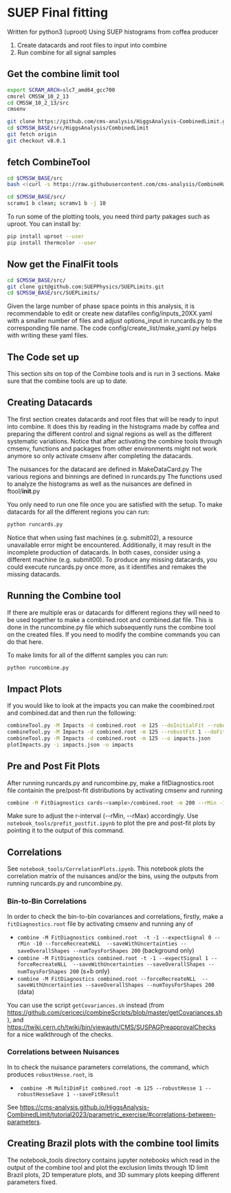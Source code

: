 # SUEP Final fitting 
Written for python3 (uproot)
Using SUEP histograms from coffea producer

1) Create datacards and root files to input into combine
2) Run combine for all signal samples

## Get the combine limit tool
```bash
export SCRAM_ARCH=slc7_amd64_gcc700
cmsrel CMSSW_10_2_13
cd CMSSW_10_2_13/src
cmsenv

git clone https://github.com/cms-analysis/HiggsAnalysis-CombinedLimit.git HiggsAnalysis/CombinedLimit
cd $CMSSW_BASE/src/HiggsAnalysis/CombinedLimit
git fetch origin
git checkout v8.0.1
```

## fetch CombineTool
```bash
cd $CMSSW_BASE/src
bash <(curl -s https://raw.githubusercontent.com/cms-analysis/CombineHarvester/master/CombineTools/scripts/sparse-checkout-https.sh)

cd $CMSSW_BASE/src/
scramv1 b clean; scramv1 b -j 10
```

To run some of the plotting tools, you need third party pakages such as uproot. You can install by:
```bash
pip install uproot --user
pip install thermcolor --user
```

## Now get the FinalFit tools
```bash
cd $CMSSW_BASE/src/
git clone git@github.com:SUEPPhysics/SUEPLimits.git
cd $CMSSW_BASE/src/SUEPLimits/
```
Given the large number of phase space points in this analysis, it is recommendable to edit or create new datafiles config/inputs_20XX.yaml with a smaller number of files and adjust options_input in runcards.py to the corresponding file name. The code config/create_list/make_yaml.py helps with writing these yaml files.

## The Code set up

This section sits on top of the Combine tools and is run in 3 sections. Make sure that the combine tools are up to date. 

## Creating Datacards

The first section creates datacards and root files that will be ready to input into combine. It does this by reading in the histograms made by coffea and preparing the different control and signal regions as well as the different systematic variations. 
Notice that after activating the combine tools through cmsenv, functions and packages from other environments might not work anymore so only activate cmsenv after completing the datacards. 

The nuisances for the datacard are defined in MakeDataCard.py 
The various regions and binnings are defined in runcards.py
The functions used to analyze the histograms as well as the nuisances are defined in ftool/__init__.py

You only need to run one file once you are satisfied with the setup. To make datacards for all the different regions you can run:
```bash
python runcards.py
```

Notice that when using fast machines (e.g. submit02), a resource unavailable error might be encountered. Additionally, it may result in the incomplete production of datacards. In both cases, consider using a different machine (e.g. submit00). To produce any missing datacards, you could execute runcards.py once more, as it identifies and remakes the missing datacards.


## Running the Combine tool

If there are multiple eras or datacards for different regions they will need to be used together to make a combined.root and combined.dat file. This is done in the runcombine.py file which subsequently runs the combine tool on the created files. If you need to modify the combine commands you can do that here.

To make limits for all of the differnt samples you can run:
```bash
python runcombine.py
```

## Impact Plots
If you would like to look at the impacts you can make the coombined.root and combined.dat and then run the following:
```bash
combineTool.py -M Impacts -d combined.root -m 125 --doInitialFit --robustFit 1
combineTool.py -M Impacts -d combined.root -m 125 --robustFit 1 --doFits
combineTool.py -M Impacts -d combined.root -m 125 --o impacts.json
plotImpacts.py -i impacts.json -o impacts
```

## Pre and Post Fit Plots
After running runcards.py and runcombine.py, make a fitDiagnostics.root file containin the pre/post-fit distributions by activating cmsenv and running

```bash
combine -M FitDiagnostics cards-<sample>/combined.root -m 200 --rMin -1 --rMax 2 --saveShapes
```

Make sure to adjust the r-interval (--rMin, --rMax) accordingly.
Use `notebook_tools/prefit_postfit.ipynb` to plot the pre and post-fit plots by pointing it to the output of this command.

## Correlations
See `notebook_tools/CorrelationPlots.ipynb`. 
This notebook plots the correlation matrix of the nuisances and/or the bins, using the outputs from running runcards.py and runcombine.py. 

### Bin-to-Bin Correlations
In order to check the bin-to-bin covariances and correlations, firstly, make a `fitDiagnostics.root` file by activating cmsenv and running any of

- `combine -M FitDiagnostics combined.root  -t -1 --expectSignal 0 --rMin -10 --forceRecreateNLL  --saveWithUncertainties --saveOverallShapes --numToysForShapes 200` (background only)
- `combine -M FitDiagnostics combined.root -t -1 --expectSignal 1 --forceRecreateNLL  --saveWithUncertainties --saveOverallShapes --numToysForShapes 200` (s+b only)
- `combine -M FitDiagnostics combined.root --forceRecreateNLL  --saveWithUncertainties --saveOverallShapes --numToysForShapes 200` (data)

You can use the script `getCovariances.sh` instead (from https://github.com/cericeci/combineScripts/blob/master/getCovariances.sh), and https://twiki.cern.ch/twiki/bin/viewauth/CMS/SUSPAGPreapprovalChecks for a nice walkthrough of the checks.

### Correlations between Nuisances
In to check the nuisance parameters correlations, the command, which produces `robustHesse.root`, is

- ` combine -M MultiDimFit combined.root -m 125 --robustHesse 1 --robustHesseSave 1 --saveFitResult`

See https://cms-analysis.github.io/HiggsAnalysis-CombinedLimit/tutorial2023/parametric_exercise/#correlations-between-parameters.

## Creating Brazil plots with the combine tool limits

The notebook_tools directory contains jupyter notebooks which read in the output of the combine tool and plot the exclusion limits through 1D limit Brazil plots, 2D temperature plots, and 3D summary plots keeping different parameters fixed.
